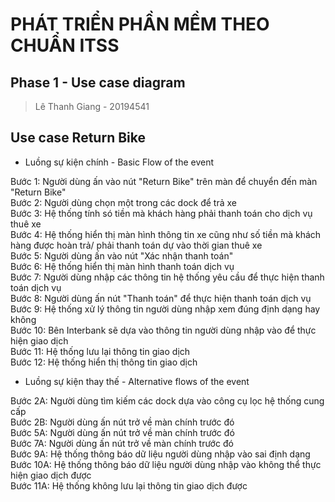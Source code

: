 # PHÁT TRIỂN PHẦN MỀM THEO CHUẨN ITSS 
## Phase 1 - Use case diagram
> Lê Thanh Giang - 20194541

## Use case Return Bike
- Luồng sự kiện chính - Basic Flow of the event

Bước 1: Người dùng ấn vào nút "Return Bike" trên màn để chuyển đến màn "Return Bike" <br />
Bước 2: Người dùng chọn một trong các dock để trả xe <br />
Bước 3: Hệ thống tính só tiền mà khách hàng phải thanh toán cho dịch vụ thuê xe  <br />
Bước 4: Hệ thống hiển thị màn hình thông tin xe cũng như số tiền mà khách hàng được hoàn trả/ phải thanh toán dự vào thời gian thuê xe <br />
Bước 5: Người dùng ấn vào nút "Xác nhận thanh toán" <br />
Bước 6: Hệ thống hiển thị màn hình thanh toán dịch vụ <br />
Bước 7: Người dùng nhập các thông tin hệ thống yêu cầu để thực hiện thanh toán dịch vụ <br />
Bước 8: Người dùng ấn nút "Thanh toán" để thực hiện thanh toán dịch vụ <br />
Bước 9: Hệ thống xử lý thông tin người dùng nhập xem đúng định dạng hay không <br />
Bước 10: Bên Interbank sẽ dựa vào thông tin người dùng nhập vào để thực hiện giao dịch <br />
Bước 11: Hệ thống lưu lại thông tin giao dịch <br />
Bước 12: Hệ thống hiển thị thông tin giao dịch <br />

- Luồng sự kiện thay thế - Alternative flows of the event

Bước 2A: Người dùng tìm kiếm các dock dựa vào công cụ lọc hệ thống cung cấp <br />
Bước 2B: Người dùng ấn nút trở về màn chính trước đó <br />
Bước 5A: Người dùng ấn nút trở về màn chính trước đó <br />
Bước 7A: Người dùng ấn nút trở về màn chính trước đó <br />
Bước 9A: Hệ thống thông báo dữ liệu người dùng nhập vào sai định dạng <br />
Bước 10A: Hệ thống thông báo dữ liệu người dùng nhập vào không thể thực hiện giao dịch được <br />
Bước 11A: Hệ thống không lưu lại thông tin giao dịch được <br />
